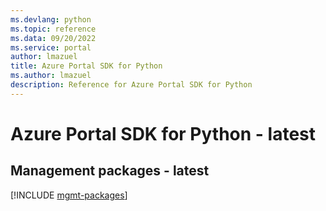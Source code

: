 ```yaml
---
ms.devlang: python
ms.topic: reference
ms.data: 09/20/2022
ms.service: portal
author: lmazuel
title: Azure Portal SDK for Python
ms.author: lmazuel
description: Reference for Azure Portal SDK for Python
---
```

# Azure Portal SDK for Python - latest

## Management packages - latest
[!INCLUDE [mgmt-packages](portal-mgmt-index.md)]